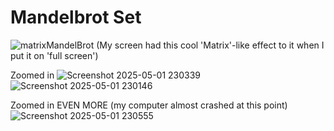 # Mandelbrot Set

![matrixMandelBrot](https://github.com/user-attachments/assets/d6ac8e4e-eda2-4499-9d9e-74a9d4e823fa)
(My screen had this cool 'Matrix'-like effect to it when I put it on 'full screen')

Zoomed in
![Screenshot 2025-05-01 230339](https://github.com/user-attachments/assets/9d4c5c07-dcfa-429c-8348-6ee7b6b605bc)
![Screenshot 2025-05-01 230146](https://github.com/user-attachments/assets/d44a47bd-9f77-4c44-af06-36609cee312e)

Zoomed in EVEN MORE (my computer almost crashed at this point)
![Screenshot 2025-05-01 230555](https://github.com/user-attachments/assets/d156cbb9-19e2-420e-bd65-2f3b12564d49)



